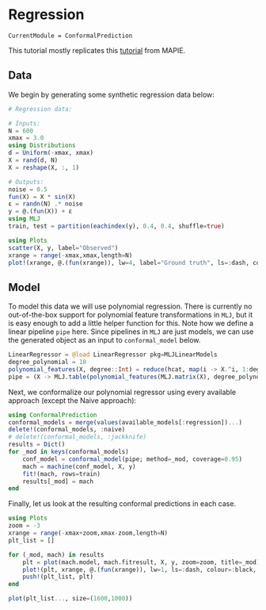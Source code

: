 
# Regression

``` @meta
CurrentModule = ConformalPrediction
```

This tutorial mostly replicates this [tutorial](https://mapie.readthedocs.io/en/latest/examples_regression/4-tutorials/plot_main-tutorial-regression.html#) from MAPIE.

## Data

We begin by generating some synthetic regression data below:

``` julia
# Regression data:

# Inputs:
N = 600
xmax = 3.0
using Distributions
d = Uniform(-xmax, xmax)
X = rand(d, N)
X = reshape(X, :, 1)

# Outputs:
noise = 0.5
fun(X) = X * sin(X)
ε = randn(N) .* noise
y = @.(fun(X)) + ε
using MLJ
train, test = partition(eachindex(y), 0.4, 0.4, shuffle=true)

using Plots
scatter(X, y, label="Observed")
xrange = range(-xmax,xmax,length=N)
plot!(xrange, @.(fun(xrange)), lw=4, label="Ground truth", ls=:dash, colour=:black)
```

## Model

To model this data we will use polynomial regression. There is currently no out-of-the-box support for polynomial feature transformations in `MLJ`, but it is easy enough to add a little helper function for this. Note how we define a linear pipeline `pipe` here. Since pipelines in `MLJ` are just models, we can use the generated object as an input to `conformal_model` below.

``` julia
LinearRegressor = @load LinearRegressor pkg=MLJLinearModels
degree_polynomial = 10
polynomial_features(X, degree::Int) = reduce(hcat, map(i -> X.^i, 1:degree))
pipe = (X -> MLJ.table(polynomial_features(MLJ.matrix(X), degree_polynomial))) |> LinearRegressor()
```

Next, we conformalize our polynomial regressor using every available approach (except the Naive approach):

``` julia
using ConformalPrediction
conformal_models = merge(values(available_models[:regression])...)
delete!(conformal_models, :naive)
# delete!(conformal_models, :jackknife)
results = Dict()
for _mod in keys(conformal_models) 
    conf_model = conformal_model(pipe; method=_mod, coverage=0.95)
    mach = machine(conf_model, X, y)
    fit!(mach, rows=train)
    results[_mod] = mach
end
```

Finally, let us look at the resulting conformal predictions in each case.

``` julia
using Plots
zoom = -3
xrange = range(-xmax+zoom,xmax-zoom,length=N)
plt_list = []

for (_mod, mach) in results
    plt = plot(mach.model, mach.fitresult, X, y, zoom=zoom, title=_mod)
    plot!(plt, xrange, @.(fun(xrange)), lw=1, ls=:dash, colour=:black, label="Ground truth")
    push!(plt_list, plt)
end

plot(plt_list..., size=(1600,1000))
```
